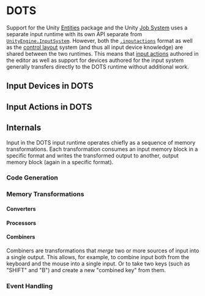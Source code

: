 # DOTS

Support for the Unity [Entities](...) package and the Unity [Job System](...) uses a separate input runtime with its own API separate from [`UnityEngine.InputSystem`](../api/UnityEngine.InputSystem.InputSystem.html). However, both the [`.inputactions`](./Actions.md) format as well as the [control layout](./Layouts.md) system (and thus all input device knowledge) are shared between the two runtimes. This means that [input actions](./Actions.md) authored in the editor as well as support for devices authored for the input system generally transfers directly to the DOTS runtime without additional work.

## Input Devices in DOTS

## Input Actions in DOTS

## Internals

Input in the DOTS input runtime operates chiefly as a sequence of memory transformations. Each transformation consumes an input memory block in a specific format and writes the transformed output to another, output memory block (again in a specific format).

### Code Generation

### Memory Transformations

#### Converters

#### Processors

#### Combiners

Combiners are transformations that *merge* two or more sources of input into a single output. This allows, for example, to combine input both from the keyboard and the mouse into a single input. Or to take two keys (such as "SHIFT" and "B") and create a new "combined key" from them.

### Event Handling
